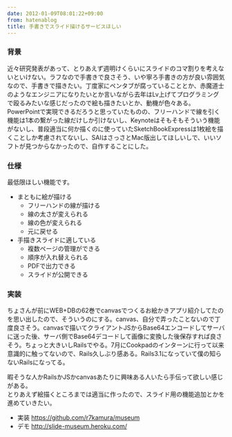 ```yaml
---
date: 2012-01-09T08:01:22+09:00
from: hatenablog
title: 手書きでスライド描けるサービスほしい
---
```



<div class="section">
    <h3>背景</h3>
    <p>近々研究発表があって、とりあえず週明けくらいにスライドのコマ割りを考えないといけない。ラフなので手書きで良さそう、いや寧ろ手書きの方が良い雰囲気なので、手書きで描きたい。丁度家にペンタブが腐っていることとか、赤魔道士のようなエンジニアになりたいとか言いながら去年はLv上げてプログラミングで殴るみたいな感じだったので絵も描きたいとか、動機が色々ある。PowerPointで実現できるだろうと思っていたものの、フリーハンドで線を引く機能は1本の繋がった線だけしか引けないし、Keynoteはそもそもそういう機能がないし、普段適当に何か描くのに使っていたSketchBookExpressは1枚絵を描くことしか考慮されてないし、SAIはさっさとMac版出してほしいしで、いいソフトが見つからなかったので、自作することにした。</p>

</div>
<div class="section">
    <h3>仕様</h3>
    <p>最低限ほしい機能です。</p>

<ul>
<li>まともに絵が描ける
<ul>
<li>フリーハンドの線が描ける</li>
<li>線の太さが変えられる</li>
<li>線の色が変えられる</li>
<li>元に戻せる</li>
</ul>
</li>
<li>手描きスライドに適している
<ul>
<li>複数ページの管理ができる</li>
<li>順序が入れ替えられる</li>
<li>PDFで出力できる</li>
<li>スライドが公開できる</li>
</ul>
</li>
</ul>
</div>
<div class="section">
    <h3>実装</h3>
    <p>ちょさんが前にWEB+DBの62巻でcanvasでつくるお絵かきアプリ紹介してたのを思い出したので、そういうのにする。canvas、自分で弄ったことないので丁度良さそう。canvasで描いてクライアントJSからBase64エンコードしてサーバに送った後、サーバ側でBase64デコードして画像に変換した後保存すれば良さそう。ちょっと大きいしRailsでやる。7月にCookpadのインターンに行って以来意識的に触ってないので、Rails久しぶり感ある。Rails3.1になっていて僕の知らないRailsになってる。</p>
<p>暇そうな人かRailsかJSかcanvasあたりに興味ある人いたら手伝って欲しい感じがある。<br>
とりあえず絵描くところまでは適当に作ったので、スライド用の機能追加とかを進めていきたい。</p>

<ul>
<li>実装 <a href="https://github.com/r7kamura/museum">https://github.com/r7kamura/museum</a>
</li>
<li>デモ <a href="http://slide-museum.heroku.com/">http://slide-museum.heroku.com/</a>
</li>
</ul>
<p><a href="http://slide-museum.heroku.com/"><br>
<img src="http://dl.dropbox.com/u/5978869/image/20120109_230302.png" alt="" class="frame"><br>
</a></p>

</div>
